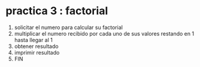 # practica 3 : factorial

1. solicitar el numero para calcular su factorial
2. multiplicar el numero recibido por cada uno de sus valores restando en 1 hasta llegar al 1
3. obtener resultado
4. imprimir resultado
5. FIN
